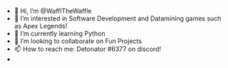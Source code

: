 - 👋 Hi, I’m @WafflTheWaffle
- 👀 I’m interested in Software Development and Datamining games such as Apex Legends!
- 🌱 I’m currently learning Python
- 💞️ I’m looking to collaborate on Fun Projects
- 📫 How to reach me: Detonator #6377 on discord!
- 

<!---
WafflTheWaffle/WafflTheWaffle is a ✨ special ✨ repository because its `README.md` (this file) appears on your GitHub profile.
You can click the Preview link to take a look at your changes.
--->
